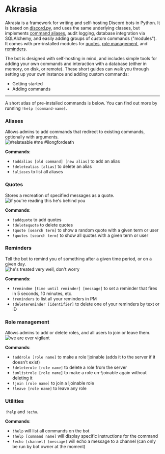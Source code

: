 # Akrasia
Akrasia is a framework for writing and self-hosting Discord bots in Python. It is based on [discord.py](https://github.com/Rapptz/discord.py), and uses the same underlying classes, but implements [command aliases](#aliases), audit logging, database integration via SQLAlchemy, and easily adding groups of custom commands ("modules"). It comes with pre-installed modules for [quotes](#quotes), [role management](#role-management), and [reminders](#reminders).


The bot is designed with self-hosting in mind, and includes simple tools for adding your own commands and interaction with a database (either in memory, on disk, or remote). These short guides can walk you through setting up your own instance and adding custom commands:

  * Getting started
  * Adding commands

---
A short atlas of pre-installed commands is below. You can find out more by running `!help [command-name]`.
### Aliases  
Allows admins to add commands that redirect to existing commands, optionally with arguments.  
![#relateable #me #ilongfordeath](https://i.imgur.com/UbjA9WH.png)

__Commands__:
  * `!addalias [old command] [new alias]` to add an alias
  * `!deletealias [alias]` to delete an alias
  * `!aliases` to list all aliases
 
### Quotes
Stores a recreation of specified messages as a quote.  
![if you're reading this he's behind you](https://i.imgur.com/60o20Bf.png)

__Commands__:  
  * `!addquote` to add quotes  
  * `!deletequote` to delete quotes  
  * `!quote [search term]` to show a random quote with a given term or user  
  * `!quotes [search term]` to show all quotes with a given term or user  

### Reminders
Tell the bot to remind you of something after a given time period, or on a given day.  
![he's treated very well, don't worry](https://i.imgur.com/AV241C2.png)

__Commands__:  
  * `!remindme [time until reminder] [message]` to set a reminder that fires in 5 seconds, 10 minutes, etc.  
  * `!reminders` to list all your reminders in PM  
  * `!deletereminder [identifier]` to delete one of your reminders by text or ID  
   
### Role management
Allows admins to add or delete roles, and all users to join or leave them.  
![we are ever vigilant](https://i.imgur.com/Y9sDTwl.png)

__Commands__:
  * `!addrole [role name]` to make a role !joinable (adds it to the server if it doesn't exist)  
  * `!deleterole [role name]` to delete a role from the server  
  * `!unlistrole [role name]` to make a role un-!joinable again without deleting it  
  * `!join [role name]` to join a !joinable role  
  * `!leave [role name]` to leave any role  
  
### Utilities
`!help` and `!echo`.

__Commands__:
  * `!help` will list all commands on the bot
  * `!help [command name]` will display specific instructions for the command
  * `!echo [channel] [message]` will echo a message to a channel (can only be run by bot owner at the moment)
